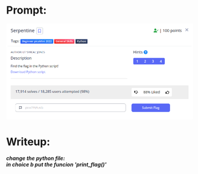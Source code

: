 <h1>
  Prompt:
</h1>

![alt text](prompt.png)

<h1>
  Writeup:
</h1>

<h5>change the python file: <br>
in choice b put the funcion 'print_flag()'</h5>

